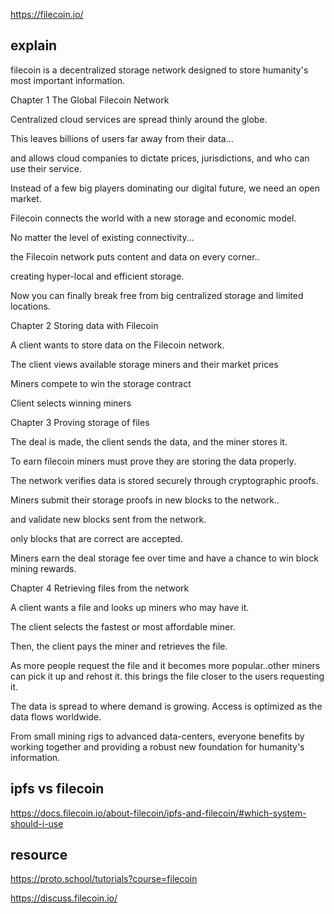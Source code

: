 https://filecoin.io/

## explain

filecoin is a decentralized storage network designed to store humanity's most important information.

Chapter 1 The Global Filecoin Network

Centralized cloud services are spread thinly around the globe.

This leaves billions of users far away from their data...

and allows cloud companies to dictate prices, jurisdictions, and who can use their service.

Instead of a few big players dominating our digital future, we need an open market.

Filecoin connects the world with a new storage and economic model.

No matter the level of existing connectivity...

the Filecoin network puts content and data on every corner..

creating hyper-local and efficient storage.

Now you can finally break free from big centralized storage and limited locations.



Chapter 2 Storing data with Filecoin

A client wants to store data on the Filecoin network.

The client views available storage miners and their market prices

Miners compete to win the storage contract

Client selects winning miners



Chapter 3 Proving storage of files

The deal is made, the client sends the data, and the miner stores it.

To earn filecoin miners must prove they are storing the data properly.

The network verifies data is stored securely through cryptographic proofs.

Miners submit their storage proofs in new blocks to the network..

and validate new blocks sent from the network.

only blocks that are correct are accepted.

Miners earn the deal storage fee over time and have a chance to win block mining rewards.



Chapter 4 Retrieving files from the network

A client wants a file and looks up miners who may have it.

The client selects the fastest or most affordable miner.

Then, the client pays the miner and retrieves the file.

As more people request the file and it becomes more popular..other miners can pick it up and rehost it. this brings the file closer to the users requesting it.

The data is spread to where demand is growing. Access is optimized as the data flows worldwide.

From small mining rigs to advanced data-centers, everyone benefits by working together and providing a robust new foundation for humanity's information.

## ipfs vs filecoin

https://docs.filecoin.io/about-filecoin/ipfs-and-filecoin/#which-system-should-i-use



## resource

https://proto.school/tutorials?course=filecoin

https://discuss.filecoin.io/

<disqus/>